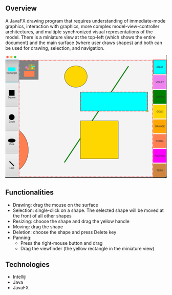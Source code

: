 ## Overview
A JavaFX drawing program that requires understanding of immediate-mode graphics, interaction with graphics, more complex model-view-controller architectures, and multiple synchronized visual representations of the model. There is a miniature view at the top-left (which shows the entire document) and the main surface (where user draws shapes) and both can be used for drawing, selection, and navigation.

![Algorithm schema](./screenshot.png)

## Functionalities
* Drawing: drag the mouse on the surface
* Selection: single-click on a shape. The selected shape will be moved at the front of all other shapes
* Resizing:  choose  the shape and drag the yellow handle
* Moving: drag the shape
* Deletion:  choose the shape and press Delete key
* Panning:
    * Press the right-mouse button and drag
    * Drag the viewfinder (the yellow rectangle in the miniature view)
## Technologies
* Intelliji
* Java
* JavaFX
